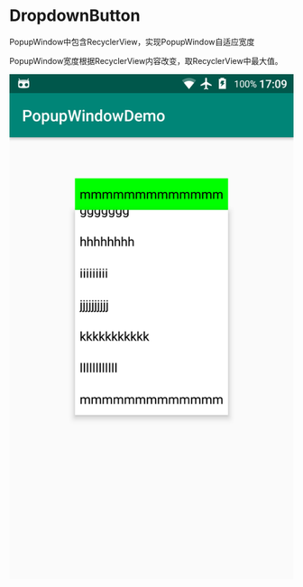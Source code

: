 # DropdownButton
PopupWindow中包含RecyclerView，实现PopupWindow自适应宽度

PopupWindow宽度根据RecyclerView内容改变，取RecyclerView中最大值。

![image](https://raw.githubusercontent.com/devin1014/DropdownButton/master/images/screenshot_1.png)